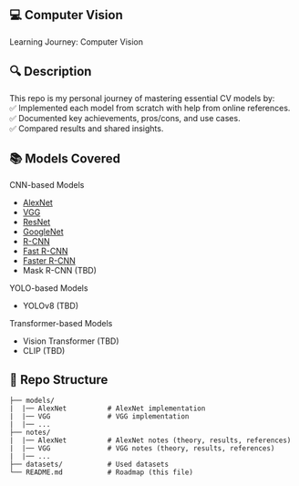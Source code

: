 ## 💻 Computer Vision <br />
Learning Journey: Computer Vision

## 🔍 Description <br />
This repo is my personal journey of mastering essential CV models by: <br />
✅ Implemented each model from scratch with help from online references. <br />
✅ Documented key achievements, pros/cons, and use cases. <br />
✅ Compared results and shared insights.

## 📚 Models Covered <br />
CNN-based Models
- [AlexNet](https://github.com/khchu93/ComputerVision/blob/main/notes/AlexNet.md)
- [VGG](https://github.com/khchu93/ComputerVision/blob/main/notes/VGG.md)
- [ResNet](https://github.com/khchu93/ComputerVision/blob/main/notes/ResNet.md)
- [GoogleNet](https://github.com/khchu93/ComputerVision/blob/main/notes/GoogLeNet.md)
- [R-CNN](https://github.com/khchu93/ComputerVision/blob/main/notes/R-CNN.md)
- [Fast R-CNN](https://github.com/khchu93/ComputerVision/blob/main/notes/Fast%20R-CNN.md)
- [Faster R-CNN](https://github.com/khchu93/ComputerVision/blob/main/notes/Faster%20R-CNN.md)
- Mask R-CNN (TBD)

YOLO-based Models
- YOLOv8 (TBD)

Transformer-based Models
- Vision Transformer (TBD)
- CLIP (TBD)

## 📂 Repo Structure

```
├── models/
|  |── AlexNet          # AlexNet implementation
|  |── VGG              # VGG implementation
|  |── ...               
├── notes/          
|  |── AlexNet          # AlexNet notes (theory, results, references)
|  |── VGG              # VGG notes (theory, results, references)
|  |── ...               
├── datasets/           # Used datasets
└── README.md           # Roadmap (this file)
```
